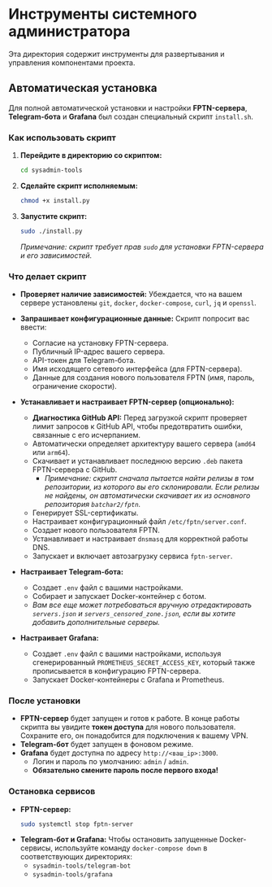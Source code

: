 # Инструменты системного администратора

Эта директория содержит инструменты для развертывания и управления компонентами проекта.

## Автоматическая установка

Для полной автоматической установки и настройки **FPTN-сервера**, **Telegram-бота** и **Grafana** был создан специальный скрипт `install.sh`.

### Как использовать скрипт

1.  **Перейдите в директорию со скриптом:**
    ```bash
    cd sysadmin-tools
    ```

2.  **Сделайте скрипт исполняемым:**
    ```bash
    chmod +x install.py
    ```

3.  **Запустите скрипт:**
    ```bash
    sudo ./install.py
    ```
    *Примечание: скрипт требует прав `sudo` для установки FPTN-сервера и его зависимостей.*

### Что делает скрипт

-   **Проверяет наличие зависимостей:** Убеждается, что на вашем сервере установлены `git`, `docker`, `docker-compose`, `curl`, `jq` и `openssl`.
-   **Запрашивает конфигурационные данные:** Скрипт попросит вас ввести:
    -   Согласие на установку FPTN-сервера.
    -   Публичный IP-адрес вашего сервера.
    -   API-токен для Telegram-бота.
    -   Имя исходящего сетевого интерфейса (для FPTN-сервера).
    -   Данные для создания нового пользователя FPTN (имя, пароль, ограничение скорости).

-   **Устанавливает и настраивает FPTN-сервер (опционально):**
    -   **Диагностика GitHub API:** Перед загрузкой скрипт проверяет лимит запросов к GitHub API, чтобы предотвратить ошибки, связанные с его исчерпанием.
    -   Автоматически определяет архитектуру вашего сервера (`amd64` или `arm64`).
    -   Скачивает и устанавливает последнюю версию `.deb` пакета FPTN-сервера с GitHub.
        -   *Примечание: скрипт сначала пытается найти релизы в том репозитории, из которого вы его склонировали. Если релизы не найдены, он автоматически скачивает их из основного репозитория `batchar2/fptn`.*
    -   Генерирует SSL-сертификаты.
    -   Настраивает конфигурационный файл `/etc/fptn/server.conf`.
    -   Создает нового пользователя FPTN.
    -   Устанавливает и настраивает `dnsmasq` для корректной работы DNS.
    -   Запускает и включает автозагрузку сервиса `fptn-server`.

-   **Настраивает Telegram-бота:**
    -   Создает `.env` файл с вашими настройками.
    -   Собирает и запускает Docker-контейнер с ботом.
    -   *Вам все еще может потребоваться вручную отредактировать `servers.json` и `servers_censored_zone.json`, если вы хотите добавить дополнительные серверы.*

-   **Настраивает Grafana:**
    -   Создает `.env` файл с вашими настройками, используя сгенерированный `PROMETHEUS_SECRET_ACCESS_KEY`, который также прописывается в конфигурацию FPTN-сервера.
    -   Запускает Docker-контейнеры с Grafana и Prometheus.

### После установки

-   **FPTN-сервер** будет запущен и готов к работе. В конце работы скрипта вы увидите **токен доступа** для нового пользователя. Сохраните его, он понадобится для подключения к вашему VPN.
-   **Telegram-бот** будет запущен в фоновом режиме.
-   **Grafana** будет доступна по адресу `http://<ваш_ip>:3000`.
    -   Логин и пароль по умолчанию: `admin` / `admin`.
    -   **Обязательно смените пароль после первого входа!**

### Остановка сервисов

-   **FPTN-сервер:**
    ```bash
    sudo systemctl stop fptn-server
    ```
-   **Telegram-бот и Grafana:**
    Чтобы остановить запущенные Docker-сервисы, используйте команду `docker-compose down` в соответствующих директориях:
    -   `sysadmin-tools/telegram-bot`
    -   `sysadmin-tools/grafana`
